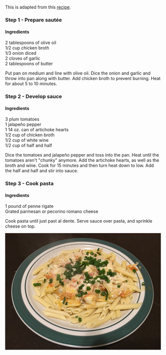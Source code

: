This is adapted from this [recipe](http://thepioneerwoman.com/cooking/wednesday-night-dinner-spaghetti-with-artichoke-hearts-and-tomatoes/).

### Step 1 - Prepare sautée

#### Ingredients

2 tablespoons of olive oil  
1/2 cup chicken broth  
1/3 onion diced  
2 cloves of garlic  
2 tablespoons of butter  

Put pan on medium and line with olive oil.
Dice the onion and garlic and throw into pan along with butter.
Add chicken broth to prevent burning.
Heat for about 5 to 10 minutes.

### Step 2 - Develop sauce

#### Ingredients

3 plum tomatoes  
1 jalapeño pepper  
1 14 oz. can of artichoke hearts  
1/2 cup of chicken broth  
1/2 cup of white wine  
1/2 cup of half and half  

Dice the tomatoes and jalapeño pepper and toss into the pan.
Heat until the tomatoes aren't "chunky" anymore.
Add the artichoke hearts, as well as the broth and wine.
Cook for 15 minutes and then turn heat down to low.
Add the half and half and stir into sauce.

### Step 3 - Cook pasta

#### Ingredients

1 pound of penne rigate  
Grated parmesan or pecorino romano cheese

Cook pasta until just past al dente.
Serve sauce over pasta, and sprinkle cheese on top.

![](./images/Artichoke%20sauce%20over%20penne.jpg)
